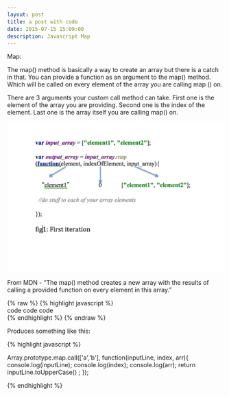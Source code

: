 ```yaml
---
layout: post
title: a post with code
date: 2015-07-15 15:09:00
description: Javascript Map
---
```

Map:

The map() method is basically  a way to create an array but there is a catch in that. You can provide a function as an argument to the map() method. Which will be called on every element of the array you are calling map () on.

There are 3 arguments your custom call method can take. First one is the element of the array you are providing. Second one is the index of the element. Last one is the array itself you are calling map() on.

<div class="img_row">

<img class="col three" src="/img/map1.png">
</div>

From MDN - 
“The map() method creates a new array with the results of calling a provided function on every element in this array.”

{% raw  %}
{% highlight javascript %}  <br/> code code code <br/> {% endhighlight %}
{% endraw %}

Produces something like this: 

{% highlight javascript %}

Array.prototype.map.call(['a','b'], function(inputLine, index, arr){
    console.log(inputLine);
    console.log(index);
    console.log(arr);
    return inputLine.toUpperCase() ;
});


{% endhighlight %}
